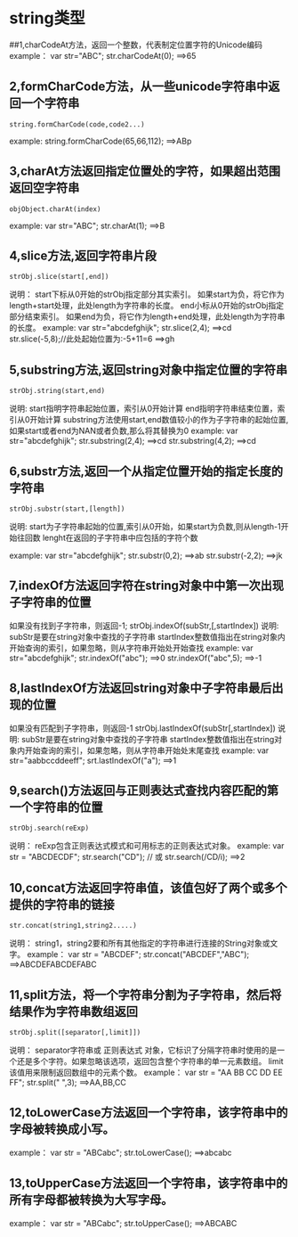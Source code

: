 # string类型
##1,charCodeAt方法，返回一个整数，代表制定位置字符的Unicode编码
example：
    var str="ABC";
    str.charCodeAt(0);
    ==>65

## 2,formCharCode方法，从一些unicode字符串中返回一个字符串
    string.formCharCode(code,code2...)
example:
    string.formCharCode(65,66,112);
    ==>ABp

## 3,charAt方法返回指定位置处的字符，如果超出范围返回空字符串
    objObject.charAt(index)
example:
    var str="ABC";
    str.charAt(1);
    ==>B

## 4,slice方法,返回字符串片段
    strObj.slice(start[,end])
说明：
start下标从0开始的strObj指定部分其实索引。
如果start为负，将它作为length+start处理，此处length为字符串的长度。
end小标从0开始的strObj指定部分结束索引。
如果end为负，将它作为length+end处理，此处length为字符串的长度。
example:
    var str="abcdefghijk";
    str.slice(2,4);
    ==>cd
    str.slice(-5,8);//此处起始位置为:-5+11=6
    ==>gh

## 5,substring方法,返回string对象中指定位置的字符串
    strObj.string(start,end)
说明:
start指明字符串起始位置，索引从0开始计算
end指明字符串结束位置，索引从0开始计算
substring方法使用start,end数值较小的作为子字符串的起始位置,
如果start或者end为NAN或者负数,那么将其替换为0
example:
    var str="abcdefghijk";
    str.substring(2,4);
    ==>cd
    str.substring(4,2);
    ==>cd

## 6,substr方法,返回一个从指定位置开始的指定长度的字符串
    strObj.substr(start,[length])
说明:
start为子字符串起始的位置,索引从0开始，如果start为负数,则从length-1开始往回数
lenght在返回的子字符串中应包括的字符个数

example:
    var str="abcdefghijk";
    str.substr(0,2);
    ==>ab
    str.substr(-2,2);
    ==>jk

## 7,indexOf方法返回字符在string对象中中第一次出现子字符串的位置
如果没有找到子字符串，则返回-1;
    strObj.indexOf(subStr,[,startIndex])
说明:
subStr是要在string对象中查找的子字符串
startIndex整数值指出在string对象内开始查询的索引，如果忽略，则从字符串开始处开始查找
example:
    var str="abcdefghijk";
    str.indexOf("abc");
    ==>0
    str.indexOf("abc",5);
    ==>-1


## 8,lastIndexOf方法返回string对象中子字符串最后出现的位置
如果没有匹配到子字符串，则返回-1
    strObj.lastIndexOf(subStr[,startIndex])
说明:
subStr是要在string对象中查找的子字符串
startIndex整数值指出在string对象内开始查询的索引，如果忽略，则从字符串开始处末尾查找
example:
    var str="aabbccddeeff";
    srt.lastIndexOf("a");
    ==>1


## 9,search()方法返回与正则表达式查找内容匹配的第一个字符串的位置
    strObj.search(reExp)
说明：
reExp包含正则表达式模式和可用标志的正则表达式对象。
example:
    var str = "ABCDECDF";
    str.search("CD"); // 或 str.search(/CD/i);
    ==>2

## 10,concat方法返回字符串值，该值包好了两个或多个提供的字符串的链接
    str.concat(string1,string2.....)
说明：
string1，string2要和所有其他指定的字符串进行连接的String对象或文字。
example：
    var str = "ABCDEF";
    str.concat("ABCDEF","ABC");
    ==>ABCDEFABCDEFABC

## 11,split方法，将一个字符串分割为子字符串，然后将结果作为字符串数组返回
    strObj.split([separator[,limit]])
说明：
separator字符串或 正则表达式 对象，它标识了分隔字符串时使用的是一个还是多个字符。如果忽略该选项，返回包含整个字符串的单一元素数组。
limit该值用来限制返回数组中的元素个数。
example：
    var str = "AA BB CC DD EE FF";
    str.split(" ",3);
    ==>AA,BB,CC

## 12,toLowerCase方法返回一个字符串，该字符串中的字母被转换成小写。
example：
    var str = "ABCabc";
    str.toLowerCase();
    ==>abcabc
## 13,toUpperCase方法返回一个字符串，该字符串中的所有字母都被转换为大写字母。
example：
    var str = "ABCabc";
    str.toUpperCase();
    ==>ABCABC









